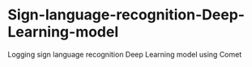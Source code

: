 # Sign-language-recognition-Deep-Learning-model
Logging sign language recognition Deep Learning model using Comet
